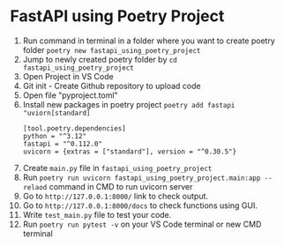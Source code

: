 # FastAPI using Poetry Project

1. Run command in terminal in a folder where you want to create poetry folder `poetry new fastapi_using_poetry_project`
2. Jump to newly created poetry folder by `cd fastapi_using_poetry_project`
3. Open Project in VS Code
4. Git init - Create Github repository to upload code
5. Open file "pyproject.toml"
6. Install new packages in poetry project
    `poetry add fastapi "uviorn[standard]`
    ```
    [tool.poetry.dependencies]
    python = "^3.12"
    fastapi = "^0.112.0"
    uvicorn = {extras = ["standard"], version = "^0.30.5"}
    ```
7. Create `main.py` file in `fastapi_using_poetry_project`
8. Run `poetry run uvicorn fastapi_using_poetry_project.main:app --relaod` command in CMD to run uvicorn server
9. Go to `http://127.0.0.1:8000/` link to check output.
10. Go to `http://127.0.0.1:8000/docs` to check functions using GUI.
11. Write `test_main.py` file to test your code.
12. Run `poetry run pytest -v` on your VS Code terminal or new CMD terminal
